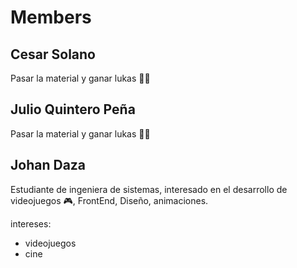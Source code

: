 
# Members

## Cesar Solano 
Pasar la material y ganar lukas 🤑🤑

## Julio Quintero Peña
Pasar la material y ganar lukas 🤑🤑

## Johan Daza
Estudiante de ingeniera de sistemas, interesado en el desarrollo de videojuegos 🎮, FrontEnd, Diseño, animaciones.

intereses:
* videojuegos
* cine
